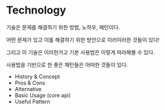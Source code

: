 # Technology

기술은 문제를 해결하기 위한 방법, 노하우, 패턴이다.

어떤 문제가 있고 이를 해결하기 위한 방안으로 이러이러한 것들이 있다!

그리고 이 기술은 이러한거고 기본 사용법은 이렇게 따라해볼 수 있다.

사용법을 기반으로 한 좋은 패턴들은 어떠한 것들이 있다.

- History & Concept
- Pros & Cons
- Alternative
- Basic Usage (core api)
- Useful Pattern

